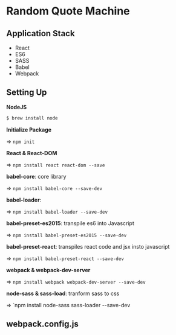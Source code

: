 # Random Quote Machine
## Application Stack
- React
- ES6
- SASS
- Babel
- Webpack
## Setting Up
**NodeJS**
```bash
$ brew install node
```

**Initialize Package**

=> `npm init`

**React & React-DOM**

=> `npm install react react-dom --save`

**babel-core**: core library

=> `npm install babel-core --save-dev`

**babel-loader**: 

=> `npm install babel-loader --save-dev`

**babel-preset-es2015**: transpile es6 into Javascript

=> `npm install babel-preset-es2015 --save-dev`

**babel-preset-react**: transpiles react code and jsx insto javascript

=> `npm install babel-preset-react --save-dev`

**webpack & webpack-dev-server**

=> `npm install webpack webpack-dev-server --save-dev`

**node-sass & sass-load**: tranform sass to css

=> `npm install node-sass sass-loader --save-dev

## webpack.config.js
